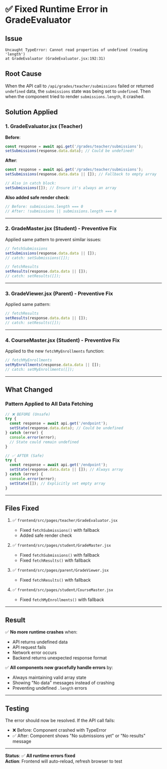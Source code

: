# ✅ Fixed Runtime Error in GradeEvaluator

## Issue
```
Uncaught TypeError: Cannot read properties of undefined (reading 'length')
at GradeEvaluator (GradeEvaluator.jsx:192:31)
```

## Root Cause
When the API call to `/api/grades/teacher/submissions` failed or returned `undefined` data, the `submissions` state was being set to `undefined`. Then when the component tried to render `submissions.length`, it crashed.

## Solution Applied

### 1. GradeEvaluator.jsx (Teacher)
**Before**:
```javascript
const response = await api.get('/grades/teacher/submissions');
setSubmissions(response.data.data); // Could be undefined!
```

**After**:
```javascript
const response = await api.get('/grades/teacher/submissions');
setSubmissions(response.data.data || []); // Fallback to empty array

// Also in catch block:
setSubmissions([]); // Ensure it's always an array
```

**Also added safe render check**:
```javascript
// Before: submissions.length === 0
// After: !submissions || submissions.length === 0
```

---

### 2. GradeMaster.jsx (Student) - Preventive Fix
Applied same pattern to prevent similar issues:

```javascript
// fetchSubmissions
setSubmissions(response.data.data || []);
// catch: setSubmissions([]);

// fetchResults  
setResults(response.data.data || []);
// catch: setResults([]);
```

---

### 3. GradeViewer.jsx (Parent) - Preventive Fix
Applied same pattern:

```javascript
// fetchResults
setResults(response.data.data || []);
// catch: setResults([]);
```

---

### 4. CourseMaster.jsx (Student) - Preventive Fix
Applied to the new `fetchMyEnrollments` function:

```javascript
// fetchMyEnrollments
setMyEnrollments(response.data.data || []);
// catch: setMyEnrollments([]);
```

---

## What Changed

### Pattern Applied to All Data Fetching
```javascript
// ❌ BEFORE (Unsafe)
try {
  const response = await api.get('/endpoint');
  setState(response.data.data); // Could be undefined
} catch (error) {
  console.error(error);
  // State could remain undefined
}

// ✅ AFTER (Safe)
try {
  const response = await api.get('/endpoint');
  setState(response.data.data || []); // Always array
} catch (error) {
  console.error(error);
  setState([]); // Explicitly set empty array
}
```

---

## Files Fixed

1. ✅ `frontend/src/pages/teacher/GradeEvaluator.jsx`
   - Fixed `fetchSubmissions()` with fallback
   - Added safe render check
   
2. ✅ `frontend/src/pages/student/GradeMaster.jsx`
   - Fixed `fetchSubmissions()` with fallback
   - Fixed `fetchResults()` with fallback
   
3. ✅ `frontend/src/pages/parent/GradeViewer.jsx`
   - Fixed `fetchResults()` with fallback
   
4. ✅ `frontend/src/pages/student/CourseMaster.jsx`
   - Fixed `fetchMyEnrollments()` with fallback

---

## Result

✅ **No more runtime crashes** when:
- API returns undefined data
- API request fails
- Network error occurs
- Backend returns unexpected response format

✅ **All components now gracefully handle errors** by:
- Always maintaining valid array state
- Showing "No data" messages instead of crashing
- Preventing undefined `.length` errors

---

## Testing

The error should now be resolved. If the API call fails:
- ❌ Before: Component crashed with TypeError
- ✅ After: Component shows "No submissions yet" or "No results" message

---

**Status**: ✅ **All runtime errors fixed**  
**Action**: Frontend will auto-reload, refresh browser to test
